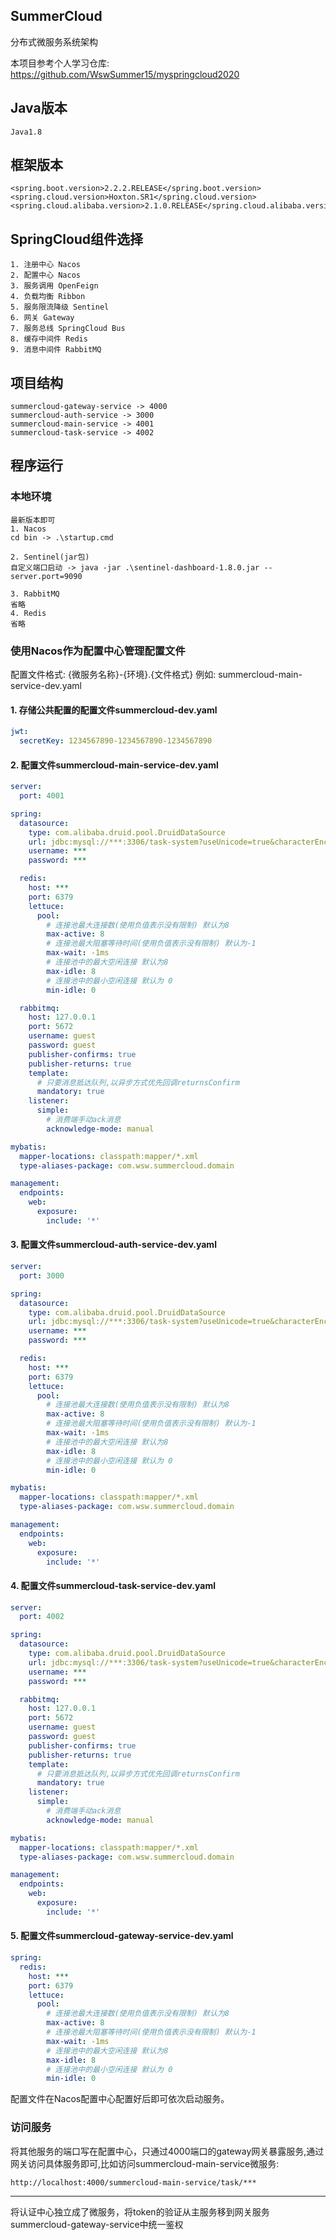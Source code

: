 ## SummerCloud

分布式微服务系统架构

本项目参考个人学习仓库: https://github.com/WswSummer15/myspringcloud2020

## Java版本

```text
Java1.8
```

## 框架版本

```text
<spring.boot.version>2.2.2.RELEASE</spring.boot.version>
<spring.cloud.version>Hoxton.SR1</spring.cloud.version>
<spring.cloud.alibaba.version>2.1.0.RELEASE</spring.cloud.alibaba.version>
```

## SpringCloud组件选择

```text
1. 注册中心 Nacos
2. 配置中心 Nacos
3. 服务调用 OpenFeign
4. 负载均衡 Ribbon
5. 服务限流降级 Sentinel
6. 网关 Gateway
7. 服务总线 SpringCloud Bus
8. 缓存中间件 Redis
9. 消息中间件 RabbitMQ
```

## 项目结构

```text
summercloud-gateway-service -> 4000
summercloud-auth-service -> 3000
summercloud-main-service -> 4001
summercloud-task-service -> 4002
```

## 程序运行

### 本地环境

```text
最新版本即可
1. Nacos
cd bin -> .\startup.cmd

2. Sentinel(jar包)
自定义端口启动 -> java -jar .\sentinel-dashboard-1.8.0.jar --server.port=9090

3. RabbitMQ
省略
4. Redis
省略
```

### 使用Nacos作为配置中心管理配置文件

配置文件格式: {微服务名称}-{环境}.{文件格式} 例如: summercloud-main-service-dev.yaml

#### 1. 存储公共配置的配置文件summercloud-dev.yaml

```yaml
jwt:
  secretKey: 1234567890-1234567890-1234567890
```

#### 2. 配置文件summercloud-main-service-dev.yaml

```yaml
server:
  port: 4001

spring:
  datasource:
    type: com.alibaba.druid.pool.DruidDataSource
    url: jdbc:mysql://***:3306/task-system?useUnicode=true&characterEncoding=utf8&serverTimezone=Asia/Shanghai
    username: ***
    password: ***

  redis:
    host: ***
    port: 6379
    lettuce:
      pool:
        # 连接池最大连接数(使用负值表示没有限制) 默认为8
        max-active: 8
        # 连接池最大阻塞等待时间(使用负值表示没有限制) 默认为-1
        max-wait: -1ms
        # 连接池中的最大空闲连接 默认为8
        max-idle: 8
        # 连接池中的最小空闲连接 默认为 0
        min-idle: 0

  rabbitmq:
    host: 127.0.0.1
    port: 5672
    username: guest
    password: guest
    publisher-confirms: true
    publisher-returns: true
    template:
      # 只要消息抵达队列,以异步方式优先回调returnsConfirm
      mandatory: true
    listener:
      simple:
        # 消费端手动ack消息
        acknowledge-mode: manual

mybatis:
  mapper-locations: classpath:mapper/*.xml
  type-aliases-package: com.wsw.summercloud.domain

management:
  endpoints:
    web:
      exposure:
        include: '*' 
```

#### 3. 配置文件summercloud-auth-service-dev.yaml

```yaml
server:
  port: 3000

spring:
  datasource:
    type: com.alibaba.druid.pool.DruidDataSource
    url: jdbc:mysql://***:3306/task-system?useUnicode=true&characterEncoding=utf8&serverTimezone=Asia/Shanghai
    username: ***
    password: ***

  redis:
    host: ***
    port: 6379
    lettuce:
      pool:
        # 连接池最大连接数(使用负值表示没有限制) 默认为8
        max-active: 8
        # 连接池最大阻塞等待时间(使用负值表示没有限制) 默认为-1
        max-wait: -1ms
        # 连接池中的最大空闲连接 默认为8
        max-idle: 8
        # 连接池中的最小空闲连接 默认为 0
        min-idle: 0

mybatis:
  mapper-locations: classpath:mapper/*.xml
  type-aliases-package: com.wsw.summercloud.domain

management:
  endpoints:
    web:
      exposure:
        include: '*'
```

#### 4. 配置文件summercloud-task-service-dev.yaml

```yaml
server:
  port: 4002

spring:
  datasource:
    type: com.alibaba.druid.pool.DruidDataSource
    url: jdbc:mysql://***:3306/task-system?useUnicode=true&characterEncoding=utf8&serverTimezone=Asia/Shanghai
    username: ***
    password: ***

  rabbitmq:
    host: 127.0.0.1
    port: 5672
    username: guest
    password: guest
    publisher-confirms: true
    publisher-returns: true
    template:
      # 只要消息抵达队列,以异步方式优先回调returnsConfirm
      mandatory: true
    listener:
      simple:
        # 消费端手动ack消息
        acknowledge-mode: manual

mybatis:
  mapper-locations: classpath:mapper/*.xml
  type-aliases-package: com.wsw.summercloud.domain

management:
  endpoints:
    web:
      exposure:
        include: '*'
```

#### 5. 配置文件summercloud-gateway-service-dev.yaml

```yaml
spring:
  redis:
    host: ***
    port: 6379
    lettuce:
      pool:
        # 连接池最大连接数(使用负值表示没有限制) 默认为8
        max-active: 8
        # 连接池最大阻塞等待时间(使用负值表示没有限制) 默认为-1
        max-wait: -1ms
        # 连接池中的最大空闲连接 默认为8
        max-idle: 8
        # 连接池中的最小空闲连接 默认为 0
        min-idle: 0
```

配置文件在Nacos配置中心配置好后即可依次启动服务。

### 访问服务

将其他服务的端口写在配置中心，只通过4000端口的gateway网关暴露服务,通过网关访问具体服务即可,比如访问summercloud-main-service微服务:

```text
http://localhost:4000/summercloud-main-service/task/***
```
***
将认证中心独立成了微服务，将token的验证从主服务移到网关服务summercloud-gateway-service中统一鉴权
